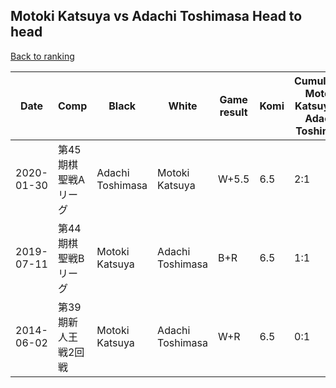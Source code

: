 ## Motoki Katsuya vs Adachi Toshimasa Head to head

[Back to ranking](../../index.md)




| **Date** | **Comp** | **Black** | **White** | **Game result** | **Komi** | **Cumulative Motoki Katsuya vs Adachi Toshimasa** | **Motoki Katsuya streak** | **Adachi Toshimasa streak** | 
| --- | --- | --- | --- | --- | --- | --- | --- | --- |
| 2020-01-30 | 第45期棋聖戦Aリーグ | Adachi Toshimasa | Motoki Katsuya | W+5.5 | 6.5 | 2:1 | 2 | 0 | 
| 2019-07-11 | 第44期棋聖戦Bリーグ | Motoki Katsuya | Adachi Toshimasa | B+R | 6.5 | 1:1 | 1 | 0 | 
| 2014-06-02 | 第39期新人王戦2回戦 | Motoki Katsuya | Adachi Toshimasa | W+R | 6.5 | 0:1 | 0 | 1 |




